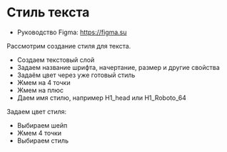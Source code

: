 # Стиль текста
* Руководство Figma: https://figma.su

Рассмотрим создание стиля для текста.

* Создаем текстовый слой
* Задаем название шрифта, начертание, размер и другие свойства
* Задаём цвет через уже готовый стиль
* Жмем на 4 точки
* Жмем на плюс
* Даем имя стилю, например H1_head или H1_Roboto_64

Задаем цвет стиля:
* Выбираем шейп
* Жмем 4 точки
* Выбираем стиль
